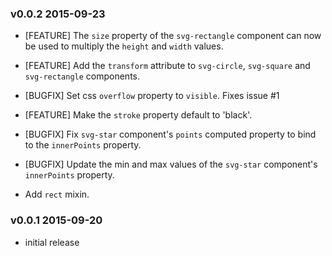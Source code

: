 ### v0.0.2 2015-09-23

* [FEATURE] The `size` property of the `svg-rectangle` component can now be used to multiply the `height` and `width` values.

* [FEATURE] Add the `transform` attribute to `svg-circle`, `svg-square` and `svg-rectangle` components.

* [BUGFIX] Set css `overflow` property to `visible`. Fixes issue #1

* [FEATURE] Make the `stroke` property default to 'black'.

* [BUGFIX] Fix `svg-star` component's `points` computed property to bind to the `innerPoints` property.

* [BUGFIX] Update the min and max values of the `svg-star` component's `innerPoints` property.

* Add `rect` mixin.

### v0.0.1 2015-09-20

* initial release
